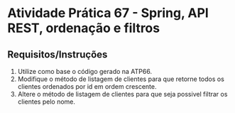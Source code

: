 # Atividade Prática 67 - Spring, API REST, ordenação e filtros

## Requisitos/Instruções
1. Utilize como base o código gerado na ATP66.
2. Modifique o método de listagem de clientes para que retorne todos os clientes ordenados por id em ordem crescente.
3. Altere o método de listagem de clientes para que seja possivel filtrar os clientes pelo nome.
